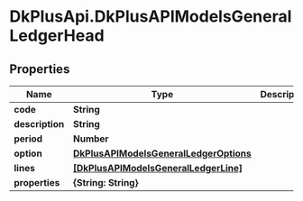 # DkPlusApi.DkPlusAPIModelsGeneralLedgerHead

## Properties
Name | Type | Description | Notes
------------ | ------------- | ------------- | -------------
**code** | **String** |  | 
**description** | **String** |  | [optional] 
**period** | **Number** |  | [optional] 
**option** | [**DkPlusAPIModelsGeneralLedgerOptions**](DkPlusAPIModelsGeneralLedgerOptions.md) |  | [optional] 
**lines** | [**[DkPlusAPIModelsGeneralLedgerLine]**](DkPlusAPIModelsGeneralLedgerLine.md) |  | 
**properties** | **{String: String}** |  | [optional] 


